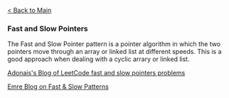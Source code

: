 [< Back to Main](../../README.md)

### Fast and Slow Pointers

The Fast and Slow Pointer pattern is a pointer algorithm in which the two pointers move through an array or linked list at different speeds. This is a good approach when dealing with a cyclic arrary or linked list.

[Adonais's Blog of LeetCode fast and slow pointers problems](https://adonais0.github.io/20181020/leetcode-fast-slow/)

[Emre Blog on Fast & Slow Patterns](https://emre.me/coding-patterns/fast-slow-pointers/)
